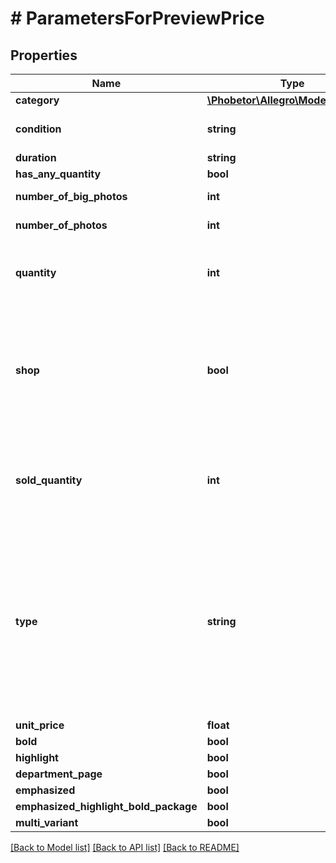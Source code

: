 # # ParametersForPreviewPrice

## Properties

Name | Type | Description | Notes
------------ | ------------- | ------------- | -------------
**category** | [**\Phobetor\Allegro\Model\Category**](Category.md) |  |
**condition** | **string** | Offer condition, if is new, used or other. | [optional]
**duration** | **string** |  | [optional]
**has_any_quantity** | **bool** |  | [optional]
**number_of_big_photos** | **int** | If set, minimum value 0 | [optional]
**number_of_photos** | **int** | If set, minimum value 0 | [optional]
**quantity** | **int** | Quantity of items to be sold. If set, minimum value 1 | [optional]
**shop** | **bool** | Deprecated. Value &#39;true&#39; sets the &#39;offer.type&#39; field to &#39;shop&#39;, value &#39;false&#39; to &#39;offer&#39;. This field is ignored if &#39;offer.type&#39; field is set. | [optional]
**sold_quantity** | **int** | Quantity of sold items. Relates to commission success fee. If set, minimum value 1 | [optional]
**type** | **string** | Offer type. &#39;type&#39; or &#39;shop&#39; fields must be provided. Takes precedence over &#39;shop&#39; field. Note: if type &#x3D; &#39;advertisement&#39; then either &#39;quantity&#39; or &#39;soldQuantity&#39; field must be set. | [optional]
**unit_price** | **float** |  |
**bold** | **bool** |  | [optional]
**highlight** | **bool** |  | [optional]
**department_page** | **bool** |  | [optional]
**emphasized** | **bool** |  | [optional]
**emphasized_highlight_bold_package** | **bool** |  | [optional]
**multi_variant** | **bool** |  | [optional]

[[Back to Model list]](../../README.md#models) [[Back to API list]](../../README.md#endpoints) [[Back to README]](../../README.md)
